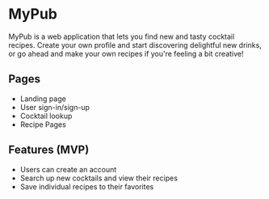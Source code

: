 # MyPub

MyPub is a web application that lets you find new and tasty cocktail recipes. Create your own profile and start discovering delightful new drinks, or go ahead and make your own recipes if you're feeling a bit creative!

## Pages

- Landing page
- User sign-in/sign-up
- Cocktail lookup
- Recipe Pages

## Features (MVP)

- Users can create an account
- Search up new cocktails and view their recipes
- Save individual recipes to their favorites
